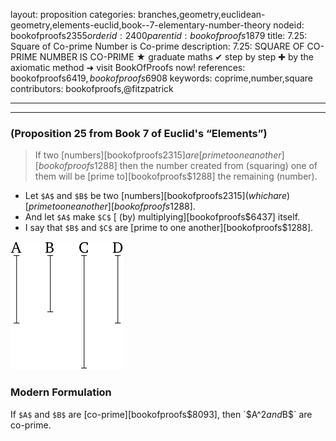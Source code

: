 layout: proposition
categories: branches,geometry,euclidean-geometry,elements-euclid,book--7-elementary-number-theory
nodeid: bookofproofs$2355
orderid: 2400
parentid: bookofproofs$1879
title: 7.25: Square of Co-prime Number is Co-prime
description: 7.25: SQUARE OF CO-PRIME NUMBER IS CO-PRIME ★ graduate maths ✔ step by step ✚ by the axiomatic method ➜ visit BookOfProofs now!
references: bookofproofs$6419,bookofproofs$6908
keywords: coprime,number,square
contributors: bookofproofs,@fitzpatrick

---


---

### (Proposition 25 from Book 7 of Euclid's “Elements”)

> If two [numbers][bookofproofs$2315] are [prime to one another][bookofproofs$1288] then the number created from (squaring) one of them will be [prime to][bookofproofs$1288] the remaining (number).
* Let `$A$` and `$B$` be two [numbers][bookofproofs$2315] (which are) [prime to one another][bookofproofs$1288].
* And let `$A$` make `$C$` [ (by) multiplying][bookofproofs$6437] itself.
* I say that `$B$` and `$C$` are [prime to one another][bookofproofs$1288].


![fig25e](https://github.com/bookofproofs/bookofproofs.github.io/blob/main/_sources/_assets/images/euclid/Book07/fig25e.png?raw=true)


### Modern Formulation

If `$A$` and `$B$` are [co-prime][bookofproofs$8093], then `$A^2$` and `$B$` are co-prime.
